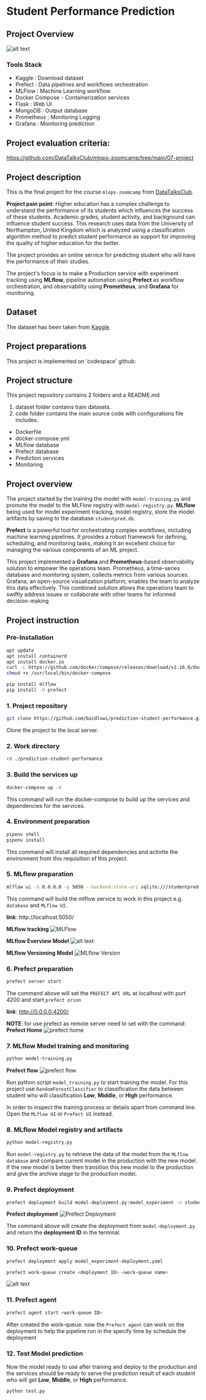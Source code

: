 # Student Performance Prediction

## Project Overview

![alt text](image/image12.png)

### Tools Stack
- Kaggle : Download dataset
- Prefect : Data pipelines and workflows orchestration
- MLFlow : Machine Learning workflow
- Docker Compose - Containerization services
- Flask : Web UI
- MongoDB : Output database
- Prometheus : Monitoring Logging
- Grafana : Monitoring prediction

## Project evaluation criteria:
https://github.com/DataTalksClub/mlops-zoomcamp/tree/main/07-project

## Project description

This is the final project for the course `mlops-zoomcamp` from [DataTalksClub](https://github.com/DataTalksClub/mlops-zoomcamp).

**Project pain point**:
Higher education has a complex challenge to understand the performance of its students which influences the success of these students. Academic grades, student activity, and background can influence student success. This research uses data from the University of Northampton, United Kingdom which is analyzed using a classification algorithm method to predict student performance as support for improving the quality of higher education for the better. 

The project provides an online service for predicting student who will have the performance of their studies.

The project's focus is to make a Production service with experiment tracking using **MLflow**, pipeline automation using **Prefect** as workflow orchestration, and observability using **Prometheus**, and **Grafana** for monitoring.

## Dataset

The dataset has been taken from [Kaggle](https://www.kaggle.com/datasets/aljarah/xAPI-Edu-Data). 

## Project preparations

This project is implemented on 'codespace' github:

## Project structure

This project repository contains 2 folders and a README.md

1. dataset folder contains train datasets.
2. code folder contains the main source code with configurations file includes.

  - Dockerfile
  - docker-compose.yml
  - MLflow database
  - Prefect database
  - Prediction services
  - Monitoring

## Project overview

The project started by the training the model with `model-training.py` and promote the model to the MLFlow registry with `model-registry.py`. **MLflow** being used for model experiment tracking, model registry, store the model artifacts by saving to the database `studentpred.db`. 

**Prefect** is a powerful tool for orchestrating complex workflows, including machine learning pipelines. It provides a robust framework for defining, scheduling, and monitoring tasks, making it an excellent choice for managing the various components of an ML project.

This project implemented a **Grafana** and **Prometheus**-based observability solution to empower the operations team. Prometheus, a time-series database and monitoring system, collects metrics from various sources. Grafana, an open-source visualization platform, enables the team to analyze this data effectively. This combined solution allows the operations team to swiftly address issues or collaborate with other teams for informed decision-making
  
## Project instruction

### Pre-Installation

```bash
apt update
apt install containerd
apt install docker.io
curl -L https://github.com/docker/compose/releases/download/v2.16.0/docker-compose-$(uname -s)-$(uname -m) -o /usr/local/bin/docker-compose
chmod +x /usr/local/bin/docker-compose

pip install mlflow
pip install -U prefect
```

### 1. Project repository

```bash
git clone https://github.com/baidlowi/prediction-student-performance.git
```

Clone the project to the local server.

### 2. Work directory

```bash
cd ./prediction-student-performance
```

### 3. Build the services up

```bash
docker-compose up -d
```

This command will run the docker-compose to build up the services and dependencies for the services.

### 4. Environment preparation

```bash
pipenv shell
pipenv install
```

This command will install all required dependencies and activtte the environment from this requisition of this project.

### 5. MLflow preparation

```bash
mlflow ui -h 0.0.0.0 -p 5050 --backend-store-uri sqlite:///studentpred.db --default-artifact-root ./mlops
```

This command will build the mlflow service to work in this project e.g. `database` and `MLflow UI`.

**link**: http://localhost:5050/

**MLflow tracking**
![MLFlow](image/image-9.png)

**MLflow Everview Model**
![alt text](image/image-10.png)

**MLflow Versioning Model**
![MLflow Version](image/image-11.png)


### 6. Prefect preparation

```bash
prefect server start
```

The command above will set the `PREFECT API URL` at localhost with port 4200 and start `prefect orion` 

**link**: http://0.0.0.0:4200/

**NOTE**: for use prefect as remote server need to set with the command:
**Prefect Home**
![prefect  home](image/image.png)

### 7. MLflow Model training and monitoring

```bash
python model-training.py
```

**Prefect flow**
![prefect flow](image/image-3.png)

Run python script `model_training.py` to start training the model. For this project use `RandomForestClassifier` to classification the data between student who will classification **Low**,  **Middle**, or **High** performance.

In order to inspect the training process or details apart from command line. Open the `MLflow UI` or `Prefect UI` instead.

### 8. MLflow Model registry and artifacts

```bash
python model-registry.py
```

Run `model-registry.py` to retrieve the data of the model from the `MLflow database` and compare current model in the production with the new model. If the new model is better then transition this new model to the production and give the archive stage to the production model.

### 9. Prefect deployment

```bash
prefect deployment build model-deployment.py:model_experiment -n studentpred
```

**Prefect deployment**
![Prefect Deployment](image/image-4.png)

The command above will create the deployment from `model-deployment.py` and return the **deployment ID** in the terminal.

### 10. Prefect work-queue

```bash
prefect deployment apply model_experiment-deployment.yaml
```
```bash
prefect work-queue create <deployment ID> <work-queue name>
```
![alt text](image/image-6.png)

### 11. Prefect agent

```bash
prefect agent start <work-queue ID>
```

After created the work-queue. now the `Prefect agent` can work on the deployment to help the pipeline run in the specify time by schedule the deployment

### 12. Test Model prediction

Now the model ready to use after training and deploy to the production and the services should be ready to serve the prediction result of each student who will get **Low**,  **Middle**, or **High** performance.

```bash
python test.py
```
